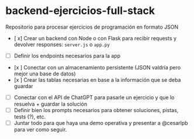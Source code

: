# backend-ejercicios-full-stack
Repositorio para procesar ejercicios de programación en formato JSON

- [ x] Crear un backend con Node o con Flask para recibir requests y devolver responses: `server.js` o `app.py`
- [ ] Definir los endpoints necesarios para la app
- [x ] Conectar con un almacenamiento persistente (JSON valdría pero mejor una base de datos)
- [x ] Crear las tablas necesarias en base a la información que se deba guardar
- [ ] Conectar con el API de ChatGPT para pasarle un ejercicio y que lo resuelva + guardar la solución
- [ ] Definir bien los prompts necesarios para obtener soluciones, pistas, tests (?), etc.
- [ ] Juntar todo para que haya una demo operativa y presentar a @cesarlpb para ver como seguir.
